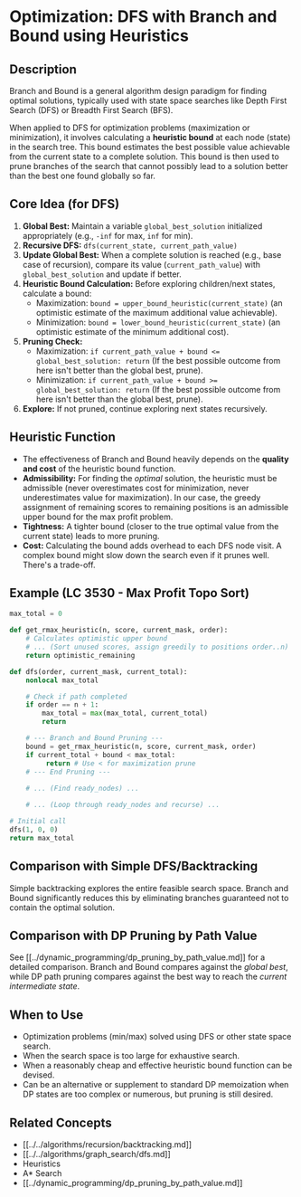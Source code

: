 # Optimization: DFS with Branch and Bound using Heuristics

## Description

Branch and Bound is a general algorithm design paradigm for finding optimal solutions, typically used with state space searches like Depth First Search (DFS) or Breadth First Search (BFS).

When applied to DFS for optimization problems (maximization or minimization), it involves calculating a **heuristic bound** at each node (state) in the search tree. This bound estimates the best possible value achievable from the current state to a complete solution. This bound is then used to prune branches of the search that cannot possibly lead to a solution better than the best one found globally so far.

## Core Idea (for DFS)

1.  **Global Best:** Maintain a variable `global_best_solution` initialized appropriately (e.g., `-inf` for max, `inf` for min).
2.  **Recursive DFS:** `dfs(current_state, current_path_value)`
3.  **Update Global Best:** When a complete solution is reached (e.g., base case of recursion), compare its value (`current_path_value`) with `global_best_solution` and update if better.
4.  **Heuristic Bound Calculation:** Before exploring children/next states, calculate a bound:
    *   Maximization: `bound = upper_bound_heuristic(current_state)` (an optimistic estimate of the maximum additional value achievable).
    *   Minimization: `bound = lower_bound_heuristic(current_state)` (an optimistic estimate of the minimum additional cost).
5.  **Pruning Check:**
    *   Maximization: `if current_path_value + bound <= global_best_solution: return` (If the best possible outcome from here isn't better than the global best, prune).
    *   Minimization: `if current_path_value + bound >= global_best_solution: return` (If the best possible outcome from here isn't better than the global best, prune).
6.  **Explore:** If not pruned, continue exploring next states recursively.

## Heuristic Function

*   The effectiveness of Branch and Bound heavily depends on the **quality and cost** of the heuristic bound function.
*   **Admissibility:** For finding the *optimal* solution, the heuristic must be admissible (never overestimates cost for minimization, never underestimates value for maximization). In our case, the greedy assignment of remaining scores to remaining positions is an admissible upper bound for the max profit problem.
*   **Tightness:** A tighter bound (closer to the true optimal value from the current state) leads to more pruning.
*   **Cost:** Calculating the bound adds overhead to each DFS node visit. A complex bound might slow down the search even if it prunes well. There's a trade-off.

## Example (LC 3530 - Max Profit Topo Sort)

```python
max_total = 0

def get_rmax_heuristic(n, score, current_mask, order):
    # Calculates optimistic upper bound
    # ... (Sort unused scores, assign greedily to positions order..n)
    return optimistic_remaining

def dfs(order, current_mask, current_total):
    nonlocal max_total

    # Check if path completed
    if order == n + 1:
        max_total = max(max_total, current_total)
        return

    # --- Branch and Bound Pruning --- 
    bound = get_rmax_heuristic(n, score, current_mask, order)
    if current_total + bound < max_total:
         return # Use < for maximization prune
    # --- End Pruning ---
    
    # ... (Find ready_nodes) ...

    # ... (Loop through ready_nodes and recurse) ...

# Initial call
dfs(1, 0, 0)
return max_total
```

## Comparison with Simple DFS/Backtracking

Simple backtracking explores the entire feasible search space. Branch and Bound significantly reduces this by eliminating branches guaranteed not to contain the optimal solution.

## Comparison with DP Pruning by Path Value

See [[../dynamic_programming/dp_pruning_by_path_value.md]] for a detailed comparison. Branch and Bound compares against the *global best*, while DP path pruning compares against the best way to reach the *current intermediate state*.

## When to Use

*   Optimization problems (min/max) solved using DFS or other state space search.
*   When the search space is too large for exhaustive search.
*   When a reasonably cheap and effective heuristic bound function can be devised.
*   Can be an alternative or supplement to standard DP memoization when DP states are too complex or numerous, but pruning is still desired.

## Related Concepts

*   [[../../algorithms/recursion/backtracking.md]]
*   [[../../algorithms/graph_search/dfs.md]]
*   Heuristics
*   A* Search
*   [[../dynamic_programming/dp_pruning_by_path_value.md]] 